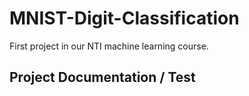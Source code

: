 # MNIST-Digit-Classification

First project in our NTI machine learning course.

## Project Documentation / Test